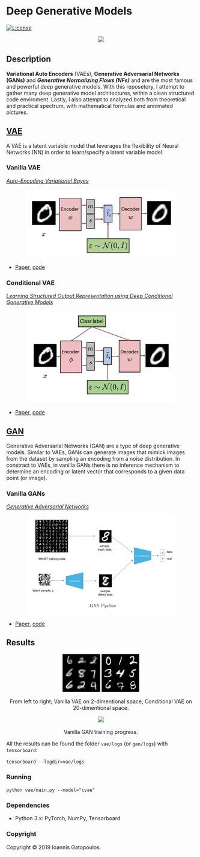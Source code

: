 # Deep Generative Models

[![License](http://img.shields.io/:license-mit-blue.svg)](LICENSE)

<p align="center">
  <img src="readme_imgs/generative_model.gif" width="150" />
</p>

## Description

__Variational Auto Encoders__ (VAEs), __Generative Adversarial Networks (GANs)__ and ___Generative Normalizing Flows (NFs)___ and  are the most famous and powerful deep generative models. With this reposetory, I attempt to gather many deep generative model architectures, within a clean structured code enviroment.
Lastly, I also attempt to analyzed both from theoretical and practical spectrum, with mathematical formulas and annimated pictures.

## [VAE](vae/)

A VAE is a latent variable model that leverages the flexibility of Neural Networks (NN) in order to learn/specify a latent variable model.

### Vanilla VAE
_[Auto-Encoding Variational Bayes](https://arxiv.org/abs/1312.6114)_

<p align="center">
  <img src="readme_imgs/vae_pipeline.png" width="400" />
</p>

- [Paper](https://arxiv.org/abs/1312.6114), [code](vae/models/vae.py)

### Conditional VAE
_[Learning Structured Output Representation using Deep Conditional Generative Models
](https://papers.nips.cc/paper/5775-learning-structured-output-representation-using-deep-conditional-generative-models)_

<p align="center">
  <img src="readme_imgs/cvae_pipeline.png" width="400" />
</p>

- [Paper](https://papers.nips.cc/paper/5775-learning-structured-output-representation-using-deep-conditional-generative-models), [code](vae/models/cvae.py)



## [GAN](gan/)

Generative Adversarial Networks (GAN) are a type of deep generative models. Similar to VAEs, GANs can generate images that mimick images from the dataset by sampling an encoding from a noise distribution. In constract to VAEs, in vanilla GANs there is no inference mechanism to determine an encoding or latent vector that corresponds to a given data point (or image).


### Vanilla GANs
_[Generative Adversarial Networks](https://arxiv.org/abs/1406.2661)_

<p align="center">
  <img src="readme_imgs/gan_pipeline.png" width="400" />
</p>

- [Paper](https://arxiv.org/abs/1406.2661), [code](gan/models/gan.py)



## Results
<p align="center">
    <img src="readme_imgs/result_vae.png" width="100" />
    <img src="readme_imgs/result_cvae.png" width="100" />
</p>
<p align="center">
    From left to right; Vanilla VAE on 2-dimentional space, Conditional VAE on 20-dimentional space.
</p>


<p align="center">
    <img src="readme_imgs/gan_training.gif" width="400" />
</p>
<p align="center">
    Vanilla GAN training progress.
</p>


All the results can be found the folder `vae/logs` (or `gan/logs`) with `tensorboard`:
```
tensorboard --logdir=vae/logs
```

### Running
```
python vae/main.py --model="cvae"
```


### Dependencies
- Python 3.x: PyTorch, NumPy, Tensorboard


### Copyright
Copyright © 2019 Ioannis Gatopoulos.

